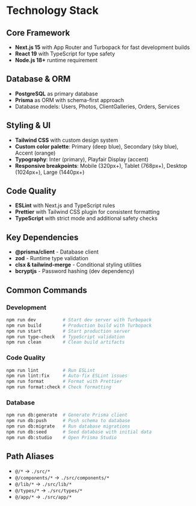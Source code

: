 # Technology Stack

## Core Framework
- **Next.js 15** with App Router and Turbopack for fast development builds
- **React 19** with TypeScript for type safety
- **Node.js 18+** runtime requirement

## Database & ORM
- **PostgreSQL** as primary database
- **Prisma** as ORM with schema-first approach
- Database models: Users, Photos, ClientGalleries, Orders, Services

## Styling & UI
- **Tailwind CSS** with custom design system
- **Custom color palette**: Primary (deep blue), Secondary (sky blue), Accent (orange)
- **Typography**: Inter (primary), Playfair Display (accent)
- **Responsive breakpoints**: Mobile (320px+), Tablet (768px+), Desktop (1024px+), Large (1440px+)

## Code Quality
- **ESLint** with Next.js and TypeScript rules
- **Prettier** with Tailwind CSS plugin for consistent formatting
- **TypeScript** with strict mode and additional safety checks

## Key Dependencies
- **@prisma/client** - Database client
- **zod** - Runtime type validation
- **clsx & tailwind-merge** - Conditional styling utilities
- **bcryptjs** - Password hashing (dev dependency)

## Common Commands

### Development
```bash
npm run dev          # Start dev server with Turbopack
npm run build        # Production build with Turbopack
npm run start        # Start production server
npm run type-check   # TypeScript validation
npm run clean        # Clean build artifacts
```

### Code Quality
```bash
npm run lint         # Run ESLint
npm run lint:fix     # Auto-fix ESLint issues
npm run format       # Format with Prettier
npm run format:check # Check formatting
```

### Database
```bash
npm run db:generate  # Generate Prisma client
npm run db:push      # Push schema to database
npm run db:migrate   # Run database migrations
npm run db:seed      # Seed database with initial data
npm run db:studio    # Open Prisma Studio
```

## Path Aliases
- `@/*` → `./src/*`
- `@/components/*` → `./src/components/*`
- `@/lib/*` → `./src/lib/*`
- `@/types/*` → `./src/types/*`
- `@/app/*` → `./src/app/*`